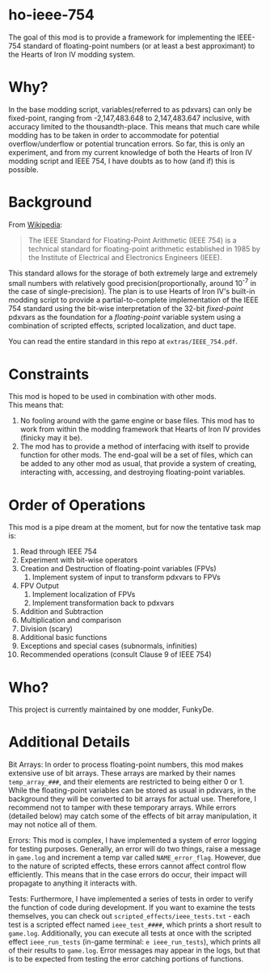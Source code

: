# ho-ieee-754

The goal of this mod is to provide a framework for implementing the IEEE-754 standard of floating-point numbers (or at least a best approximant) to the Hearts of Iron IV modding system.

# Why?

In the base modding script, variables(referred to as pdxvars) can only be fixed-point, ranging from -2,147,483.648 to 2,147,483.647 inclusive, with accuracy limited to the thousandth-place. This means that much care while modding has to be taken in order to accommodate for potential overflow/underflow or potential truncation errors. So far, this is only an experiment, and from my current knowledge of both the Hearts of Iron IV modding script and IEEE 754, I have doubts as to how (and if) this is possible.

# Background

From [Wikipedia](https://en.wikipedia.org/wiki/IEEE_754):
> The IEEE Standard for Floating-Point Arithmetic (IEEE 754) is a technical standard for floating-point arithmetic established in 1985 by the Institute of Electrical and Electronics Engineers (IEEE).

This standard allows for the storage of both extremely large and extremely small numbers with relatively good precision(proportionally, around 10<sup>-7</sup> in the case of single-precision). The plan is to use Hearts of Iron IV's built-in modding script to provide a partial-to-complete implementation of the IEEE 754 standard using the bit-wise interpretation of the 32-bit *fixed-point* pdxvars as the foundation for a *floating-point* variable system using a combination of scripted effects, scripted localization, and duct tape.

You can read the entire standard in this repo at `extras/IEEE_754.pdf`.

# Constraints

This mod is hoped to be used in combination with other mods.  
This means that:
1. No fooling around with the game engine or base files. This mod has to work from within the modding framework that Hearts of Iron IV provides (finicky may it be).
2. The mod has to provide a method of interfacing with itself to provide function for other mods. The end-goal will be a set of files, which can be added to any other mod as usual, that provide a system of creating, interacting with, accessing, and destroying floating-point variables.

# Order of Operations

This mod is a pipe dream at the moment, but for now the tentative task map is:
1. Read through IEEE 754
2. Experiment with bit-wise operators
3. Creation and Destruction of floating-point variables (FPVs)
    1. Implement system of input to transform pdxvars to FPVs
4. FPV Output
    1. Implement localization of FPVs
    2. Implement transformation back to pdxvars
5. Addition and Subtraction
6. Multiplication and comparison
7. Division (scary)
8. Additional basic functions
9. Exceptions and special cases (subnormals, infinities)
10. Recommended operations (consult Clause 9 of IEEE 754)

# Who?

This project is currently maintained by one modder, FunkyDe.

# Additional Details

Bit Arrays: In order to process floating-point numbers, this mod makes extensive use of bit arrays. These arrays are marked by their names `temp_array_###`, and their elements are restricted to being either 0 or 1. While the floating-point variables can be stored as usual in pdxvars, in the background they will be converted to bit arrays for actual use. Therefore, I recommend not to tamper with these temporary arrays. While errors (detailed below) may catch some of the effects of bit array manipulation, it may not notice all of them.

Errors: This mod is complex, I have implemented a system of error logging for testing purposes. Generally, an error will do two things, raise a message in `game.log` and increment a temp var called `NAME_error_flag`. However, due to the nature of scripted effects, these errors cannot affect control flow efficiently. This means that in the case errors do occur, their impact will propagate to anything it interacts with.

Tests: Furthermore, I have implemented a series of tests in order to verify the function of code during development. If you want to examine the tests themselves, you can check out `scripted_effects/ieee_tests.txt` - each test is a scripted effect named `ieee_test_####`, which prints a short result to `game.log`. Additionally, you can execute all tests at once with the scripted effect `ieee_run_tests` (in-game terminal: `e ieee_run_tests`), which prints all of their results to `game.log`. Error messages may appear in the logs, but that is to be expected from testing the error catching portions of functions.